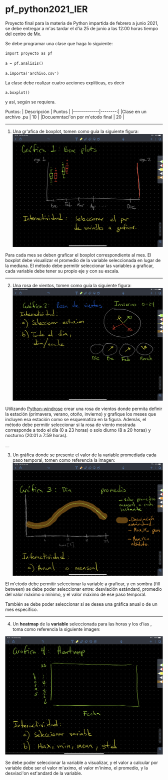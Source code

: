 # pf_python2021_IER
Proyecto final para la materia de Python impartida de febrero a junio 2021,
se debe entregar a m'as tardar el d'ia 25 de junio a las 12:00 horas tiempo
del centro de Mx.

Se debe programar una clase que haga lo siguiente:

```
import proyecto as pf

a = pf.analisis()

a.importa('archivo.csv')
```

La clase debe realizar cuatro acciones explíticas, es decir
```
a.boxplot()
```
y así, según se requiera.

Puntos:
| Descripción |  Puntos |
|-------------|--------:|
|Clase en un archivo .pu          | 10 |
|Docuemntaci'on por m'etodo final | 20 |
 


___
1. Una gr'afica de boxplot, tomen como guía la siguiente figura:
![Boxplot](img/boxplot.png)

 Para cada mes se deben graficar el boxplot correspondiente
 al mes. El boxplot debe visualizar
 el promedio de la variable seleccionada en lugar de la mediana.
 El método debe permitir seleccionar las variables a graficar, cada
 variable debe tener su propio eje y con su escala.



___  



2. Una rosa de vientos, tomen como guía la siguiente figura:
![Rosa de viento](img/rosa_vientos.png)

Utilizando [Python-windrose](https://github.com/python-windrose/windrose)
crear una rosa de vientos donde permita definir la estación (primavera,
  verano, otoño, invierno) y grafique los meses que incluyen esa estación
  como se esquematiza en la figura.
  Además, el método debe permitir seleccionar si la rosa de viento mostrada
  corresponde a todo el día (0 a 23 horas) o solo diurno (8 a 20 horas) y
  nocturno (20:01  a 7:59 horas).



__


3. Un gráfica donde se presente el valor de la variable promediada cada paso
temporal, tomen como referencia la imagen:
![promedio horario](img/promedio_horario.png)

El m'etodo debe permitir seleccionar la variable a graficar, y en
sombra (fill between) se debe poder seleccionar entre: desviación estándard,
promedio del valor máximo o mínimo, y el valor máximo de ese paso temporal.

También se debe poder seleccionar si se desea una gráfica anual o de un mes
específico.


___
4. Un  __heatmap__ de la **variable** seleccionada para las horas
y los d'ias , toma como referencia la siguiente imagen:

![heatmap](img/heatmap.png)

Se debe poder seleccionar la variable a visualizar, y el valor a calcular
por variable debe ser el valor m'aximo, el valor m'inimo, el promedio,
y la desviaci'on est'andard de la variable.
